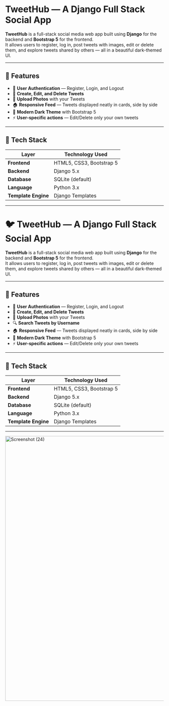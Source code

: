 # TweetHub — A Django Full Stack Social App

**TweetHub** is a full-stack social media web app built using **Django** for the backend and **Bootstrap 5** for the frontend.  
It allows users to register, log in, post tweets with images, edit or delete them, and explore tweets shared by others — all in a beautiful dark-themed UI.

---

## 🚀 Features

- 🔐 **User Authentication** — Register, Login, and Logout  
- 💬 **Create, Edit, and Delete Tweets**  
- 📸 **Upload Photos** with your Tweets  
- 🏠 **Responsive Feed** — Tweets displayed neatly in cards, side by side  
- 🖤 **Modern Dark Theme** with Bootstrap 5  
- ⚡ **User-specific actions** — Edit/Delete only your own tweets  

---

## 🧩 Tech Stack

| Layer | Technology Used |
|-------|------------------|
| **Frontend** | HTML5, CSS3, Bootstrap 5 |
| **Backend** | Django 5.x |
| **Database** | SQLite (default) |
| **Language** | Python 3.x |
| **Template Engine** | Django Templates |

---

# 🐦 TweetHub — A Django Full Stack Social App

**TweetHub** is a full-stack social media web app built using **Django** for the backend and **Bootstrap 5** for the frontend.  
It allows users to register, log in, post tweets with images, edit or delete them, and explore tweets shared by others — all in a beautiful dark-themed UI.

---

## 🚀 Features

- 🔐 **User Authentication** — Register, Login, and Logout  
- 💬 **Create, Edit, and Delete Tweets**  
- 📸 **Upload Photos** with your Tweets  
- 🔍 **Search Tweets by Username**  
- 🏠 **Responsive Feed** — Tweets displayed neatly in cards, side by side  
- 🖤 **Modern Dark Theme** with Bootstrap 5  
- ⚡ **User-specific actions** — Edit/Delete only your own tweets  

---

## 🧩 Tech Stack

| Layer | Technology Used |
|-------|------------------|
| **Frontend** | HTML5, CSS3, Bootstrap 5 |
| **Backend** | Django 5.x |
| **Database** | SQLite (default) |
| **Language** | Python 3.x |
| **Template Engine** | Django Templates |

---
<img width="1920" height="840" alt="Screenshot (24)" src="https://github.com/user-attachments/assets/228f0e3b-af49-468a-9fcc-5b8d9385359c" />






